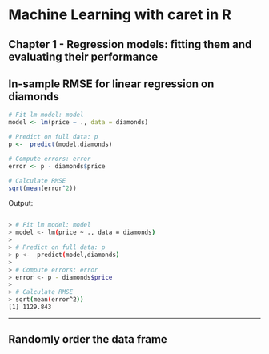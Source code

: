 # Machine Learning with caret in R
## Chapter 1 - Regression models: fitting them and evaluating their performance

## In-sample RMSE for linear regression on diamonds

```r
# Fit lm model: model
model <- lm(price ~ ., data = diamonds)

# Predict on full data: p
p <-  predict(model,diamonds)

# Compute errors: error
error <- p - diamonds$price

# Calculate RMSE
sqrt(mean(error^2))

```

Output:

```bash

> # Fit lm model: model
> model <- lm(price ~ ., data = diamonds)
> 
> # Predict on full data: p
> p <-  predict(model,diamonds)
> 
> # Compute errors: error
> error <- p - diamonds$price
> 
> # Calculate RMSE
> sqrt(mean(error^2))
[1] 1129.843

```

***

## Randomly order the data frame

